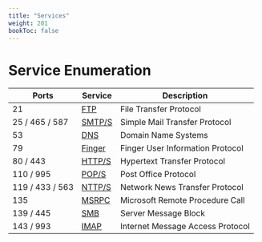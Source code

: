```yaml
---
title: "Services"
weight: 201
bookToc: false
---
```


# Service Enumeration

| Ports           | Service               | Description                      |
|-----------------|-----------------------|----------------------------------|
| 21              | [FTP](ftp/)           | File Transfer Protocol           |
| 25 / 465 / 587  | [SMTP/S](smtp/)       | Simple Mail Transfer Protocol    |
| 53              | [DNS](dns/)           | Domain Name Systems              |
| 79              | [Finger](finger/)     | Finger User Information Protocol |
| 80 / 443        | [HTTP/S](http-https/) | Hypertext Transfer Protocol      |
| 110 / 995       | [POP/S](pop/)         | Post Office Protocol             |
| 119 / 433 / 563 | [NTTP/S](nntp/)       | Network News Transfer Protocol   |
| 135             | [MSRPC](msrpc/)       | Microsoft Remote Procedure Call  |
| 139 / 445       | [SMB](smb/)           | Server Message Block             |
| 143 / 993       | [IMAP](imap/)         | Internet Message Access Protocol |
